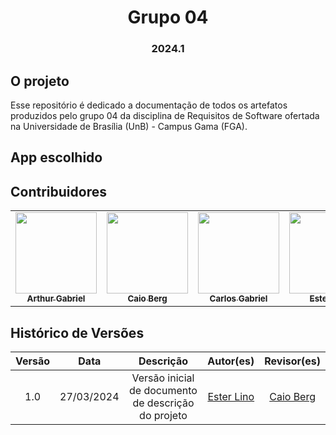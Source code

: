 <h1 align="center"> Grupo 04  </h1>
<h3 align="center"> 2024.1 </h3>

## O projeto

Esse repositório é dedicado a documentação de todos os artefatos produzidos pelo grupo 04 da disciplina de Requisitos de Software ofertada na Universidade de Brasília (UnB) - Campus Gama (FGA).

## App escolhido

## Contribuidores

<table>
  <tr>
    <td align="center"><a href="https://github.com/ArthurGabrieel"><img src="https://github.com/ArthurGabrieel.png" width="130px;" alt=""/><br /><sub><b>Arthur Gabriel</b></sub></a><br/></td>
    <td align="center"><a href="https://github.com/Caio-bergbjj"><img src="https://github.com/Caio-bergbjj.png" width="130px;" alt=""/><br /><sub><b>Caio Berg</b></sub></a><br/></td>
    <td align="center"><a href="https://github.com/TheCarlosRamos"><img src="https://github.com/TheCarlosRamos.png" width="130px;" alt=""/><br /><sub><b>Carlos Gabriel</b></sub></a><br/></td>
    <td align="center"><a href="https://github.com/esteerlino"><img src="https://github.com/esteerlino.png" width="130px;" alt=""/><br /><sub><b>Ester Lino</b></sub></a><br/></td>
    <td align="center"><a href="https://github.com/HeBatalha"><img src="https://github.com/HeBatalha.png" width="130px;" alt=""/><br /><sub><b>Henrique Batalha</b></sub></a><br/></td>
    <td align="center"><a href="https://github.com/IsaqueSH"><img src="https://github.com/IsaqueSH.png" width="130px;" alt=""/><br /><sub><b>Isaque Santos</b></sub></a><br/></td>
    <td align="center"><a href="https://github.com/thiagorfreitas"><img src="https://github.com/thiagorfreitas.png" width="130px;" alt=""/><br /><sub><b>Thiago Freitas</b></sub></a><br/></td>
  </tr>
</table>

## Histórico de Versões

| Versão |    Data    |                      Descrição                      |      Autor(es)      | Revisor(es)  |
| :----: | :--------: | :-------------------------------------------------: | :-----------------: | :----------: |
|  1.0   | 27/03/2024 | Versão inicial de documento de descrição do projeto | [Ester Lino](https://github.com/esteerlino) | [Caio Berg](https://github.com/Caio-bergbjj) |
